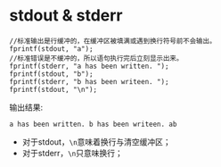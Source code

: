 stdout & stderr
====

    //标准输出是行缓冲的，在缓冲区被填满或遇到换行符号前不会输出。
    fprintf(stdout, "a");
    //标准错误是不缓冲的，所以语句执行完后立刻显示出来。
    fprintf(stderr, "a has been written. ");
    fprintf(stdout, "b");
    fprintf(stderr, "b has been writeen. ");
    fprintf(stdout, "\n");

输出结果:

    a has been written. b has been writeen. ab

* 对于stdout，`\n`意味着换行与清空缓冲区；
* 对于stderr，`\n`只意味换行；
